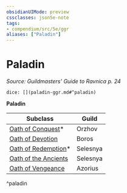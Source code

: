 ```yaml
---
obsidianUIMode: preview
cssclasses: json5e-note
tags:
- compendium/src/5e/ggr
aliases: ["Paladin"]
---
```

# Paladin
*Source: Guildmasters' Guide to Ravnica p. 24* 

`dice: [](paladin-ggr.md#^paladin)`

**Paladin**

| Subclass | Guild |
|----------|-------|
| [Oath of Conquest](/3-Mechanics/CLI/classes/paladin-oath-of-conquest-xge.md)* | Orzhov |
| [Oath of Devotion](/3-Mechanics/CLI/classes/paladin-oath-of-devotion.md) | Boros |
| [Oath of Redemption](/3-Mechanics/CLI/classes/paladin-oath-of-redemption-xge.md)* | Selesnya |
| [Oath of the Ancients](/3-Mechanics/CLI/classes/paladin-oath-of-the-ancients.md) | Selesnya |
| [Oath of Vengeance](/3-Mechanics/CLI/classes/paladin-oath-of-vengeance.md) | Azorius |
^paladin